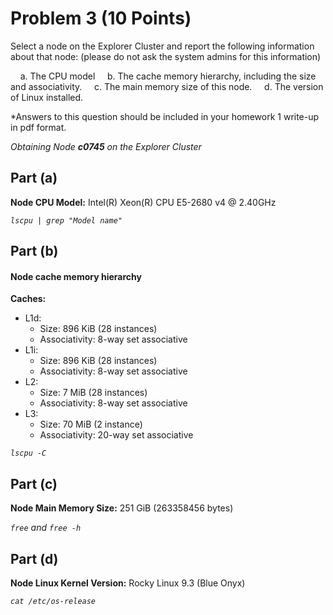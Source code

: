 # Problem 3 (10 Points)

Select a node on the Explorer Cluster and report the following information about that node: (please do not ask the system admins for this information)

&nbsp;&nbsp;&nbsp;&nbsp;a. The CPU model
&nbsp;&nbsp;&nbsp;&nbsp;b. The cache memory hierarchy, including the size and associativity.
&nbsp;&nbsp;&nbsp;&nbsp;c. The main memory size of this node.
&nbsp;&nbsp;&nbsp;&nbsp;d. The version of Linux installed.

*Answers to this question should be included in your homework 1 write-up in pdf format.


*Obtaining Node **c0745** on the Explorer Cluster*

## Part (a)
**Node CPU Model:** Intel(R) Xeon(R) CPU E5-2680 v4 @ 2.40GHz

*```lscpu | grep "Model name"```*

## Part (b)
#### Node cache memory hierarchy
**Caches:**
- L1d:
    - Size: 896 KiB (28 instances)
    - Associativity: 8-way set associative
- L1i:
    - Size: 896 KiB (28 instances)
    - Associativity: 8-way set associative
- L2:
    - Size: 7 MiB (28 instances)
    - Associativity: 8-way set associative
- L3:
    - Size: 70 MiB (2 instance)
    - Associativity: 20-way set associative

*```lscpu -C```*

## Part (c)
**Node Main Memory Size:** 251 GiB (263358456 bytes)

*```free``` and ```free -h```*

## Part (d)
**Node Linux Kernel Version:** Rocky Linux 9.3 (Blue Onyx)

*```cat /etc/os-release```*